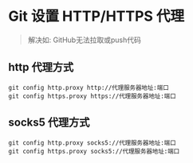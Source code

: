 # Git 设置 HTTP/HTTPS 代理
> 解决如: GitHub无法拉取或push代码

## http 代理方式
```shell
git config http.proxy http://代理服务器地址:端口
git config https.proxy https://代理服务器地址:端口
```

## socks5 代理方式
```shell
git config http.proxy socks5://代理服务器地址:端口
git config https.proxy socks5://代理服务器地址:端口
```